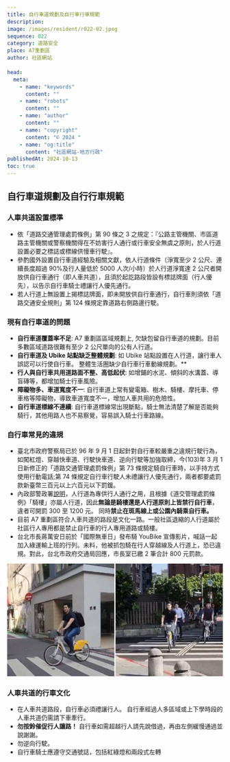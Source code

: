 ```yaml
---
title: 自行車道規劃及自行車行車規範
description:
image: /images/resident/r022-02.jpeg
sequence: 022
category: 道路安全
place: A7重劃區
author: 社區網站

head:
  meta:
    - name: "keywords"
      content: ""
    - name: "robots"
      content: ""
    - name: "author"
      content: ""
    - name: "copyright"
      content: "© 2024 "
    - name: "og:title"
      content: "社區網站-地方行政"
publishedAt: 2024-10-13
toc: true
---
```


## 自行車道規劃及自行行車規範

### 人車共道設置標準

- 依「道路交通管理處罰條例」第 90 條之 3 之規定：『公路主管機關、市區道路主管機關或警察機關得在不妨害行人通行或行車安全無虞之原則，於人行道設置必要之標誌或標線供慢車行駛』。
- 參酌國外設置自行車道經驗及相關文獻，依人行道條件〔淨寬至少 2 公尺、連續長度超過 90%及行人量低於 5000 人次/小時〕於人行道淨寬達 2 公尺者開放供自行車通行（即人車共道），且須於起訖路段皆設有標誌牌面（行人優先），以告示自行車騎士禮讓行人優先通行。
- 若人行道上無設置上揭標誌牌面，即未開放供自行車通行，自行車則須依「道路交通安全規則」第 124 條規定靠道路右側路邊行駛。

### 現有自行車道的問題

- **自行車道覆蓋率不足**: A7 重劃區區域規劃上, 欠缺包留自行車道的規劃。目前多數區域道路很難有至少 2 公尺單向的公有人行道。
- **自行車道及 Ubike 站點缺乏整體規劃**: 如 Ubike 站點設置在人行道，讓行車人誤認可以行使自行車。 整體生活圈缺少自行車行車動線規劃。\*\*
- **行人與自行車共用道路面不整、高低起伏**: 如增鋪的水泥、傾斜的水溝蓋、導盲磚等，都增加騎士行車風險。
- **障礙物多、車道寬度不一**: 自行車道上常有變電箱、樹木、騎樓、摩托車、停車格等障礙物，導致車道寬度不一，增加人車共用的危險性。
- **自行車道標線不連續**: 自行車道標線常出現斷點，騎士無法清楚了解是否能夠騎行，其他用路人也不易察覺，容易誤入騎士行車路線。

### 自行車常見的違規

- 臺北市政府警察局已於 96 年 9 月 1 日起針對自行車較嚴重之違規行駛行為，如闖紅燈、穿越快車道、行駛快車道、逆向行駛等加強取締，今(103)年 3 月 1 日新修正的「道路交通管理處罰條例」第 73 條規定騎自行車時，以手持方式使用行動電話;第 74 條規定自行車行駛人未禮讓行人優先通行，兩者都要處罰款新臺幣三百元以上六百元以下罰鍰。
- 內政部警政署[說明](https://www.npa.gov.tw/ch/app/faq/view?module=faq&id=2144&serno=A1078870)，人行道為專供行人通行之用，且根據《道交管理處罰條例》「騎樓」亦屬人行道，因此**無論是騎樓還是人行道原則上皆禁行自行車**，違者可開罰 300 至 1200 元。 同時**禁止在斑馬線上或公園內騎乘自行車。**
- 目前 A7 重劃區符合人車共道的路段是文化一路。一般社區退縮的人行道屬於社區行人專用都是禁止自行車的行人專用道路或騎樓。
- 台北市長蔣萬安日前於「國際無車日」發布騎 YouBike 宣傳影片，喊話一起加入綠運輸上班的行列。未料，他被抓包騎在行人穿越線及人行道上，恐已違規。對此，台北市政府交通局回應，市長室已繳 2 筆合計 800 元罰款。

![r022-01.jpeg](/images/resident/r022-01.jpeg)

### 人車共道的行車文化

- 在人車共道路段，自行車必須禮讓行人。 自行車經過人多區域或上下學時段的人車共道仍需請下車牽行。
- **勿按鈴催促行人讓路！** 自行車如需超越行人請先說借過，再由左側緩慢通過並說謝謝。
- 勿逆向行駛。
- 自行車騎士應遵守交通號誌，包括紅綠燈和兩段式左轉

